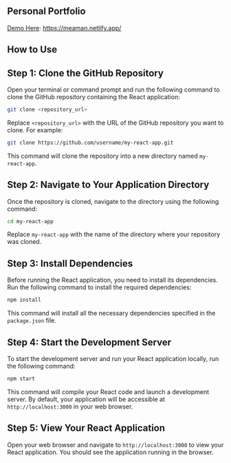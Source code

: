 ## Personal Portfolio
[Demo Here](https://meaman.netlify.app/): https://meaman.netlify.app/

## How to Use

## Step 1: Clone the GitHub Repository

Open your terminal or command prompt and run the following command to clone the GitHub repository containing the React application:

```bash
git clone <repository_url>
```

Replace `<repository_url>` with the URL of the GitHub repository you want to clone. For example:

```bash
git clone https://github.com/username/my-react-app.git
```

This command will clone the repository into a new directory named `my-react-app`.

## Step 2: Navigate to Your Application Directory

Once the repository is cloned, navigate to the directory using the following command:

```bash
cd my-react-app
```

Replace `my-react-app` with the name of the directory where your repository was cloned.

## Step 3: Install Dependencies

Before running the React application, you need to install its dependencies. Run the following command to install the required dependencies:

```bash
npm install
```

This command will install all the necessary dependencies specified in the `package.json` file.

## Step 4: Start the Development Server

To start the development server and run your React application locally, run the following command:

```bash
npm start
```

This command will compile your React code and launch a development server. By default, your application will be accessible at `http://localhost:3000` in your web browser.

## Step 5: View Your React Application

Open your web browser and navigate to `http://localhost:3000` to view your React application. You should see the application running in the browser.
